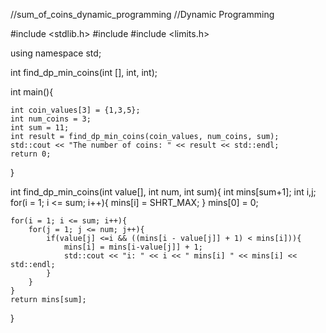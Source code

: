 //sum_of_coins_dynamic_programming
//Dynamic Programming



#include <stdlib.h>
#include <iostream>
#include <limits.h>

using namespace std;

int find_dp_min_coins(int [], int, int);

int main(){
	
	int coin_values[3] = {1,3,5};
	int num_coins = 3;
	int sum = 11;
	int result = find_dp_min_coins(coin_values, num_coins, sum);
	std::cout << "The number of coins: " << result << std::endl;
	return 0;
}

int find_dp_min_coins(int value[], int num, int sum){
	int mins[sum+1];
	int i,j;
	for(i = 1; i <= sum; i++){
		mins[i] = SHRT_MAX;
	}
	mins[0] = 0;

	for(i = 1; i <= sum; i++){
		for(j = 1; j <= num; j++){
			if(value[j] <=i && ((mins[i - value[j]] + 1) < mins[i])){
				mins[i] = mins[i-value[j]] + 1;	
				std::cout << "i: " << i << " mins[i] " << mins[i] << std::endl;	
			}
		}
	}
	return mins[sum];
}
